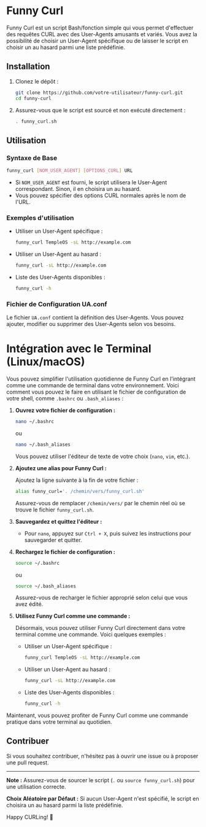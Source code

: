 # Funny Curl

Funny Curl est un script Bash/fonction simple qui vous permet d'effectuer des requêtes CURL avec des User-Agents amusants et variés. Vous avez la possibilité de choisir un User-Agent spécifique ou de laisser le script en choisir un au hasard parmi une liste prédéfinie.

## Installation

1. Clonez le dépôt :
   ```bash
   git clone https://github.com/votre-utilisateur/funny-curl.git
   cd funny-curl
   ```

2. Assurez-vous que le script est sourcé et non exécuté directement :
   ```bash
   . funny_curl.sh
   ```

## Utilisation

### Syntaxe de Base

```bash
funny_curl [NOM_USER_AGENT] [OPTIONS_CURL] URL
```

- Si `NOM_USER_AGENT` est fourni, le script utilisera le User-Agent correspondant. Sinon, il en choisira un au hasard.
- Vous pouvez spécifier des options CURL normales après le nom de l'URL.

### Exemples d'utilisation

- Utiliser un User-Agent spécifique :
  ```bash
  funny_curl TempleOS -sL http://example.com
  ```

- Utiliser un User-Agent au hasard :
  ```bash
  funny_curl -sL http://example.com
  ```

- Liste des User-Agents disponibles :
  ```bash
  funny_curl -h
  ```

### Fichier de Configuration UA.conf

Le fichier `UA.conf` contient la définition des User-Agents. Vous pouvez ajouter, modifier ou supprimer des User-Agents selon vos besoins.


# Intégration avec le Terminal (Linux/macOS)

Vous pouvez simplifier l'utilisation quotidienne de Funny Curl en l'intégrant comme une commande de terminal dans votre environnement. Voici comment vous pouvez le faire en utilisant le fichier de configuration de votre shell, comme `.bashrc` ou `.bash_aliases` :

1. **Ouvrez votre fichier de configuration :**

   ```bash
   nano ~/.bashrc
   ```

   ou

   ```bash
   nano ~/.bash_aliases
   ```

   Vous pouvez utiliser l'éditeur de texte de votre choix (`nano`, `vim`, etc.).

2. **Ajoutez une alias pour Funny Curl :**

   Ajoutez la ligne suivante à la fin de votre fichier :

   ```bash
   alias funny_curl='. /chemin/vers/funny_curl.sh'
   ```

   Assurez-vous de remplacer `/chemin/vers/` par le chemin réel où se trouve le fichier `funny_curl.sh`.

3. **Sauvegardez et quittez l'éditeur :**

   - Pour `nano`, appuyez sur `Ctrl + X`, puis suivez les instructions pour sauvegarder et quitter.

4. **Rechargez le fichier de configuration :**

   ```bash
   source ~/.bashrc
   ```

   ou

   ```bash
   source ~/.bash_aliases
   ```

   Assurez-vous de recharger le fichier approprié selon celui que vous avez édité.

5. **Utilisez Funny Curl comme une commande :**

   Désormais, vous pouvez utiliser Funny Curl directement dans votre terminal comme une commande. Voici quelques exemples :

   - Utiliser un User-Agent spécifique :
     ```bash
     funny_curl TempleOS -sL http://example.com
     ```

   - Utiliser un User-Agent au hasard :
     ```bash
     funny_curl -sL http://example.com
     ```

   - Liste des User-Agents disponibles :
     ```bash
     funny_curl -h
     ```

Maintenant, vous pouvez profiter de Funny Curl comme une commande pratique dans votre terminal au quotidien.

## Contribuer

Si vous souhaitez contribuer, n'hésitez pas à ouvrir une issue ou à proposer une pull request.

---

**Note :** Assurez-vous de sourcer le script (`.` ou `source funny_curl.sh`) pour une utilisation correcte.

**Choix Aléatoire par Défaut :** Si aucun User-Agent n'est spécifié, le script en choisira un au hasard parmi la liste prédéfinie.

Happy CURLing! 🚀

